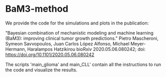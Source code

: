 # BaM3-method
We provide the code for the simulations and plots in the publication: 

"Bayesian combination of mechanistic modeling and machine learning (BaM3): improving clinical tumor growth predictions." Pietro Mascheroni, Symeon Savvopoulos, Juan Carlos López Alfonso, Michael Meyer-Hermann, Haralampos Hatzikirou bioRxiv 2020.05.06.080242; doi: https://doi.org/10.1101/2020.05.06.080242

The scripts 'main_glioma' and main_CLL' contain all the instructions to run the code and visualize the results.
